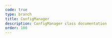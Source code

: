 ```yaml
---
code: true
type: branch
title: ConfigManager
description: ConfigManager class documentation
order: 100
---
```


